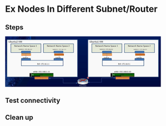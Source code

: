 # Ex Nodes In Different Subnet/Router

## Steps

![alt text](images/ex-container-in-different-subnets.png)

## Test connectivity

## Clean up

